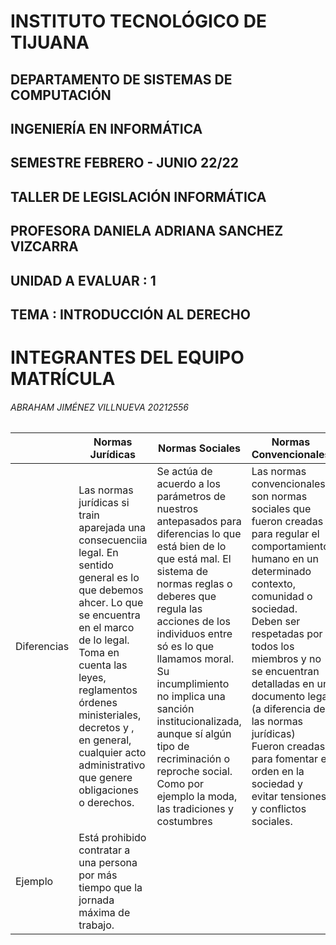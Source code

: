 

# INSTITUTO TECNOLÓGICO DE TIJUANA
## DEPARTAMENTO DE SISTEMAS DE COMPUTACIÓN
## INGENIERÍA EN INFORMÁTICA 
## SEMESTRE FEBRERO - JUNIO 22/22
## TALLER DE LEGISLACIÓN INFORMÁTICA
## PROFESORA DANIELA ADRIANA SANCHEZ VIZCARRA
## UNIDAD A EVALUAR : 1
## TEMA : INTRODUCCIÓN AL DERECHO 

# INTEGRANTES DEL EQUIPO                MATRÍCULA

###### ABRAHAM JIMÉNEZ VILLNUEVA        20212556
|  | Normas Jurídicas | Normas Sociales | Normas Convencionales| Normas Religiosas |
|--|------------------|-----------------|----------------------|-------------------|
|Diferencias| Las normas jurídicas si train aparejada una consecuenciia legal. En sentido general es lo que debemos ahcer. Lo que se encuentra en el marco de lo legal. Toma en cuenta las leyes, reglamentos órdenes ministeriales, decretos y , en general, cualquier acto administrativo que genere obligaciones o derechos.| Se actúa de acuerdo a los parámetros de nuestros antepasados para diferencias lo que está bien de lo que está mal. El sistema de normas reglas o deberes que regula las acciones de los individuos entre só es lo que llamamos moral. Su incumplimiento no implica una sanción institucionalizada, aunque sí algún tipo de recriminación o reproche social. Como por ejemplo la moda, las tradiciones y costumbres| Las normas convencionales son normas sociales que fueron creadas para regular el comportamiento humano en un determinado contexto, comunidad o sociedad. Deben ser respetadas por todos los miembros y no se encuentran detalladas en un documento legal (a diferencia de las normas jurídicas) Fueron creadas para fomentar el orden en la sociedad y evitar tensiones y conflictos sociales.|Son aquellas a las que una comunidad o individuo se adhieren para respetar los lineamientos vitales que su Dios, o su conjunto de creencias, determinan que son correctos o morales. Por lo tanto, solamente atañen a quienes practican esa fe específica o siguen este culto puntual.|
|Ejemplo|Está prohibido contratar a una persona por más tiempo que la jornada máxima de trabajo.|

